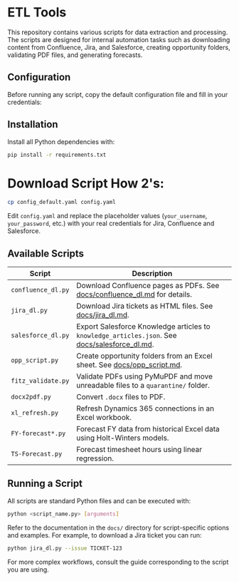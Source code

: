 # ETL Tools

This repository contains various scripts for data extraction and processing. The scripts are designed for internal automation tasks such as downloading content from Confluence, Jira, and Salesforce, creating opportunity folders, validating PDF files, and generating forecasts.

## Configuration

Before running any script, copy the default configuration file and fill in your credentials:

## Installation

Install all Python dependencies with:

```bash
pip install -r requirements.txt
```

# Download Script How 2's:

```bash
cp config_default.yaml config.yaml
```

Edit `config.yaml` and replace the placeholder values (`your_username`, `your_password`, etc.) with your real credentials for Jira, Confluence and Salesforce.

## Available Scripts

| Script | Description |
|-------|-------------|
| `confluence_dl.py` | Download Confluence pages as PDFs. See [docs/confluence_dl.md](docs/confluence_dl.md) for details. |
| `jira_dl.py` | Download Jira tickets as HTML files. See [docs/jira_dl.md](docs/jira_dl.md). |
| `salesforce_dl.py` | Export Salesforce Knowledge articles to `knowledge_articles.json`. See [docs/salesforce_dl.md](docs/salesforce_dl.md). |
| `opp_script.py` | Create opportunity folders from an Excel sheet. See [docs/opp_script.md](docs/opp_script.md). |
| `fitz_validate.py` | Validate PDFs using PyMuPDF and move unreadable files to a `quarantine/` folder. |
| `docx2pdf.py` | Convert `.docx` files to PDF. |
| `xl_refresh.py` | Refresh Dynamics 365 connections in an Excel workbook. |
| `FY-forecast*.py` | Forecast FY data from historical Excel data using Holt-Winters models. |
| `TS-Forecast.py` | Forecast timesheet hours using linear regression. |

## Running a Script

All scripts are standard Python files and can be executed with:

```bash
python <script_name.py> [arguments]
```

Refer to the documentation in the `docs/` directory for script-specific options and examples. For example, to download a Jira ticket you can run:

```bash
python jira_dl.py --issue TICKET-123
```

For more complex workflows, consult the guide corresponding to the script you are using.

